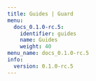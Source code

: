 ```yaml
---
title: Guides | Guard
menu:
  docs_0.1.0-rc.5:
    identifier: guides
    name: Guides
    weight: 40
menu_name: docs_0.1.0-rc.5
info:
  version: 0.1.0-rc.5
---
```


